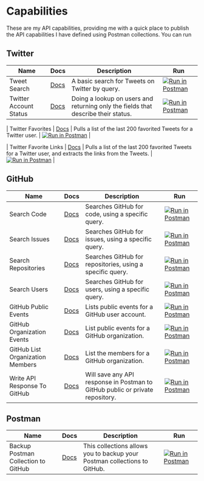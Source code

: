 # Capabilities
These are my API capabilities, providing me with a quick place to publish the API capabilities I have defined using Postman collections. You can run

## Twitter

| Name          | Docs  | Description  | Run  |
| ------------- | ------------ | ------------ | -------------- |
| Tweet Search | [Docs](https://documenter.getpostman.com/view/35240/SWE6adN7?version=latest) | A basic search for Tweets on Twitter by query. | [![Run in Postman](https://run.pstmn.io/button.svg)](https://app.getpostman.com/run-collection/4e1e1215a622cee90d3a) |
| Twitter Account Status | [Docs](https://documenter.getpostman.com/view/35240/SWE6aJ7a?version=latest) | Doing a lookup on users and returning only the fields that describe their status.  | [![Run in Postman](https://run.pstmn.io/button.svg)](https://app.getpostman.com/run-collection/0de9bb0fdacd6b8f1e74) |

| Twitter Favorites | [Docs](https://documenter.getpostman.com/view/35240/SWLb9V6Y?version=latest#intro) | Pulls a list of the last 200 favorited Tweets for a Twitter user.  | [![Run in Postman](https://run.pstmn.io/button.svg)](https://app.getpostman.com/run-collection/1a986946a84044bc2a8a) |

| Twitter Favorite Links | [Docs](https://documenter.getpostman.com/view/35240/SWLb9V6d?version=latest) | Pulls a list of the last 200 favorited Tweets for a Twitter user, and extracts the links from the Tweets. | [![Run in Postman](https://run.pstmn.io/button.svg)](https://app.getpostman.com/run-collection/0dcd9957f7bc337459ad) |

## GitHub

| Name          | Docs  | Description  | Run  |
| ------------- | ------------ | ------------ | -------------- |
| Search Code | [Docs](https://documenter.getpostman.com/view/35240/SWLZeV4t?version=latest) | Searches GitHub for code, using a specific query. | [![Run in Postman](https://run.pstmn.io/button.svg)](https://app.getpostman.com/run-collection/4f512e70fb83da7f081a) |
| Search Issues | [Docs](https://documenter.getpostman.com/view/35240/SWLZeV99?version=latest) | Searches GitHub for issues, using a specific query. | [![Run in Postman](https://run.pstmn.io/button.svg)](https://app.getpostman.com/run-collection/907bac453847f749671c) |
| Search Repositories | [Docs](http://example.com) | Searches GitHub for repositories, using a specific query. | [![Run in Postman](https://run.pstmn.io/button.svg)](https://app.getpostman.com/run-collection/b0d83354ba4c8274d3f9) |
| Search Users | [Docs](https://documenter.getpostman.com/view/35240/SWLZeV9A?version=latest) | Searches GitHub for users, using a specific query. | [![Run in Postman](https://run.pstmn.io/button.svg)](https://app.getpostman.com/run-collection/8672372adc904d3e8852) |
| GitHub Public Events | [Docs](https://documenter.getpostman.com/view/35240/SWLZeV4s?version=latest) | Lists public events for a GitHub user account. | [![Run in Postman](https://run.pstmn.io/button.svg)](https://app.getpostman.com/run-collection/ab513b3f4b2b371549c5) |
| GitHub Organization Events | [Docs](https://documenter.getpostman.com/view/35240/SWLZeV4r?version=latest) | List public events for a GitHub organization. | [![Run in Postman](https://run.pstmn.io/button.svg)](https://app.getpostman.com/run-collection/f84e4ce2bcd1e5bca235) |
| GitHub List Organization Members | [Docs](https://documenter.getpostman.com/view/35240/SWLZeV4q?version=latest) | List the members for a GitHub organization. | [![Run in Postman](https://run.pstmn.io/button.svg)](https://app.getpostman.com/run-collection/0285c60b5c5ae16653f1) |
| Write API Response To GitHub | [Docs](https://documenter.getpostman.com/view/35240/SWLYCrY6?version=latest) | Will save any API response in Postman to GitHub public or private repository. | [![Run in Postman](https://run.pstmn.io/button.svg)](https://app.getpostman.com/run-collection/b8fad937c1f272bf3bd7) |

## Postman

| Name          | Docs  | Description  | Run  |
| ------------- | ------------ | ------------ | -------------- |
| Backup Postman Collection to GitHub | [Docs](https://documenter.getpostman.com/view/35240/SWLZeVDd?version=latest) | This collections allows you to backup your Postman collections to GitHub. | [![Run in Postman](https://run.pstmn.io/button.svg)](https://app.getpostman.com/run-collection/ee50480f34fea4b17f21) |
